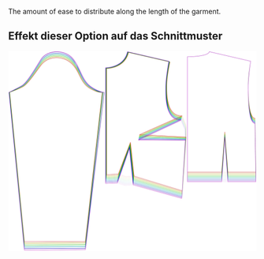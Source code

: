 
The amount of ease to distribute along the length of the garment.


## Effekt dieser Option auf das Schnittmuster
![This image shows the effect of this option by superimposing several variants that have a different value for this option](breanna_verticalease_sample.svg "Effect of this option on the pattern")
